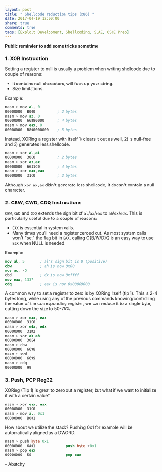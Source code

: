 ```yaml
---
layout: post
title: " Shellcode reduction tips (x86) "
date: 2017-04-19 12:00:00
share: true
comments: true
tags: [Exploit Development, Shellcoding, SLAE, OSCE Prep]
---
```


**Public reminder to add some tricks sometime** 
  

### 1\. XOR Instruction

Setting a register to null is usually a problem when writing shellcode due to couple of reasons:  
  
* It contains null characters, will fuck up your string.  
* Size limitations.  
  
Example:  

```nasm
nasm > mov al, 0  
00000000  B000          ; 2 bytes  
nasm > mov ax, 0  
00000000  66B80000      ; 4 bytes  
nasm > mov eax, 0  
00000000  B800000000    ; 5 bytes
```
  
Instead, XORing a register with itself 1) clears it out as well, 2) is null-free and 3) generates less shellcode.  
  
```nasm
nasm > xor al,al  
00000000  30C0          ; 2 bytes 
nasm > xor ax,ax  
00000000  6631C0        ; 4 bytes 
nasm > xor eax,eax  
00000000  31C0          ; 2 bytes
```
  
Although `xor ax,ax` didn't generate less shellcode, it doesn't contain a null character.  
  

### 2\. CBW, CWD, CDQ Instructions

`CBW`, `CWD` and `CDQ` extends the sign bit of `al`/`ax`/`eax` to `ah`/`dx`/`edx`. This is particularly useful due to a couple of reasons:  
  
* `EAX` is essential in system calls.  
* Many times you'll need a register zeroed out. As most system calls won't "set" the flag bit in `EAX`, calling C{B/W/D}Q is an easy way to use `EDX` when NULL is needed.  
  
Example:

```nasm
mov al, 5       ; al's sign bit is 0 (positive)
cbw             ; ah is now 0x00
mov ax, -5
cbd             ; dx is now 0xffff
mov eax, 1337
cdq             ; eax is now 0x00000000
```
  
A common way to set a register to zero is by XORing itself (tip 1). This is 2-4 bytes long, while using any of the previous commands knowing/controlling the value of the corresponding register, we can reduce it to a single byte, cutting down the size to 50-75%.  

```nasm
nasm > xor eax, eax  
00000000  31C0  
nasm > xor edx, edx  
00000000  31D2  
nasm > xor ah,ah  
00000000  30E4  
nasm > cbw  
00000000  6698  
nasm > cwd  
00000000  6699  
nasm > cdq  
00000000  99  
```

### 3\. Push, POP Reg32

XORing (Tip 1) is great to zero out a register, but what if we want to initialize it with a certain value?

```nasm
nasm > xor eax, eax  
00000000  31C0  
nasm > mov al, 0x1  
00000000  B001
```
  
How about we utilize the stack? Pushing 0x1 for example will be automatically aligned as a DWORD.  

```nasm
nasm > push byte 0x1  
00000000  6A01              push byte +0x1  
nasm > pop eax  
00000000  58                pop eax
```


\- Abatchy

